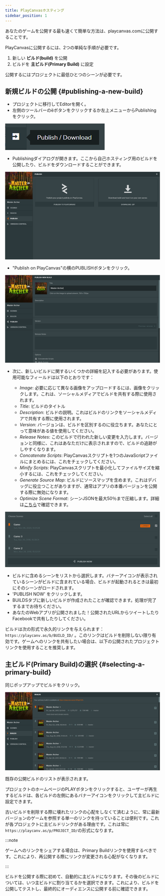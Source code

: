 ```yaml
---
title: PlayCanvasホスティング
sidebar_position: 1
---
```


あなたのゲームを公開する最も速くて簡単な方法は、playcanvas.comに公開することです。

PlayCanvasに公開するには、2つの単純な手順が必要です。

1. 新しい **ビルド(build)** を公開
2. ビルドを **主ビルド(Primary Build)** に設定

公開するにはプロジェクトに最低ひとつのシーンが必要です。

## 新規ビルドの公開 {#publishing-a-new-build}

* プロジェクトに移行してEditorを開く。
* 左側のツールバーの<span class="pc-icon">&#57911;</span>ボタンをクリックするか左上メニューからPublishingをクリック。

![Publish Button](/img/user-manual/editor/publishing/toolbar-publish.png)

* Publishingダイアログが開きます。ここから自己ホスティング用のビルドを公開したり、ビルドをダウンロードすることができます。

![Publish](/img/user-manual/editor/publishing/dialog-publish.png)

* "Publish on PlayCanvas"の横のPUBLISHボタンをクリック。

![Publish New Build](/img/user-manual/editor/publishing/dialog-publish-build.png)

* 次に、新しいビルドに関するいくつかの詳細を記入する必要があります。使用可能なフィールドは以下のとおりです：

  * *Image*: 必要に応じて異なる画像をアップロードするには、画像をクリックします。これは、ソーシャルメディアでビルドを共有する際に使用されます。
  * *Title*: ビルドのタイトル
  * *Description*: ビルドの説明。これはビルドのリンクをソーシャルメディアで共有する際に使用されます。
  * *Version*: バージョンは、ビルドを区別するのに役立ちます。あなたにとって意味がある値を使用してください。
  * *Release Notes*: このビルドで行われた新しい変更を入力します。バージョンと同様に、これはあなただけに表示されますので、ビルドの追跡がしやすくなります。
  * *Concatenate Scripts*: PlayCanvasスクリプトを1つのJavaScriptファイルにまとめるには、これをチェックしてください。
  * *Minify Scripts*: PlayCanvasスクリプトを最小化してファイルサイズを縮小するには、これをチェックしてください。
  * *Generate Source Map*: ビルドにソースマップを含めます。これはデバッグに役立つことがありますが、通常はアプリの本番バージョンを公開する際に無効になります。
  * *Optimize Scene Format*: シーンJSONを最大50％まで圧縮します。詳細は[こちら][6]で確認できます。

![Select scenes](/img/user-manual/editor/publishing/dialog-publish-build-scenes.png)

* ビルドに含めるシーンをリストから選択します。バナーアイコンが表示されているシーンがビルドに含まれている場合、ビルドが起動されるときは最初にそのシーンがロードされます。
* 'PUBLISH NOW' をクリックします。
* BUILDSタブに新しいビルドが作成されたことが確認できます。処理が完了するまでお待ちください。
* あなたのWebアプリが公開されました！公開されたURLからツイートしたりFacebookで共有したりしてください。

ビルドは次の形式で永久的リンクを与えられます： `https://playcanv.as/b/BUILD_ID/` 。このリンクはビルドを削除しない限り有効です。ゲームへのリンクを共有したい場合は、以下の公開されたプロジェクトリンクを使用することを推奨します。

## 主ビルド(Primary Build)の選択 {#selecting-a-primary-build}

同じポップアップでビルドをクリック。

![Builds](/img/user-manual/editor/publishing/dialog-builds.png)

既存の公開ビルドのリストが表示されます。

プロジェクトのホームページのPLAYボタンをクリックすると、ユーザーが再生するビルドは、各ビルドの左側にあるバナーアイコンをクリックして主ビルドに設定できます。

古いビルドを削除する際に壊れたリンクの心配をしなくて済むように、常に最新バージョンのゲームを参照する単一のリンクを持っていることは便利です。これが各プロジェクトに主ビルドリンクがある理由です。これは常に`https://playcanv.as/p/PROJECT_ID/`の形式になります。

:::note

ゲームへのリンクをシェアする場合は、Primary Buildリンクを使用するべきです。これにより、再公開する際にリンクが変更される心配がなくなります。

:::

ビルドを公開する際に初めて、自動的に主ビルドになります。その後のビルドについては、いつ主ビルドに割り当てるかを選択できます。これにより、ビルドを公開してテストし、最終的にオーディエンスに公開する前に確認できます。

[6]: /user-manual/optimization/optimizing-scene-format
